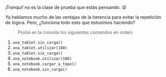 ¡Tranqui! no es la clase de prueba que estás pensando. :stuck_out_tongue_winking_eye:

Ya hablamos mucho de las ventajas de la herencia para evitar la repetición de lógica. Pero, ¿funciona todo esto que estuvimos haciendo? 

> Probá en la consola los siguientes comandos en orden:
>
1. `una_tablet.sin_carga()`
2. `una_tablet.utilizar(180)`
3. `una_tablet.sin_carga()`
4. `una_notebook.utilizar(100)`
5. `una_notebook.cargar_a_tope()`
6. `una_notebook.sin_carga()`